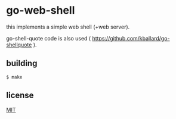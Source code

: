 # go-web-shell

this implements a simple web shell (+web server).

go-shell-quote code is also used ( https://github.com/kballard/go-shellquote ).

## building


````shell
$ make
````

## license

[MIT](https://github.com/matiasinsaurralde/go-web-shell/blob/master/LICENSE)
